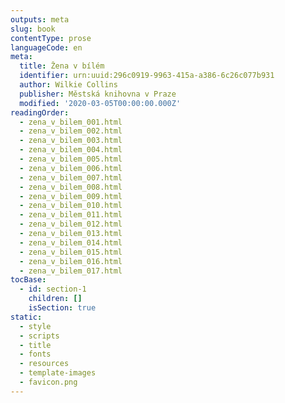 ```yaml
---
outputs: meta
slug: book
contentType: prose
languageCode: en
meta:
  title: Žena v bílém
  identifier: urn:uuid:296c0919-9963-415a-a386-6c26c077b931
  author: Wilkie Collins
  publisher: Městská knihovna v Praze
  modified: '2020-03-05T00:00:00.000Z'
readingOrder:
  - zena_v_bilem_001.html
  - zena_v_bilem_002.html
  - zena_v_bilem_003.html
  - zena_v_bilem_004.html
  - zena_v_bilem_005.html
  - zena_v_bilem_006.html
  - zena_v_bilem_007.html
  - zena_v_bilem_008.html
  - zena_v_bilem_009.html
  - zena_v_bilem_010.html
  - zena_v_bilem_011.html
  - zena_v_bilem_012.html
  - zena_v_bilem_013.html
  - zena_v_bilem_014.html
  - zena_v_bilem_015.html
  - zena_v_bilem_016.html
  - zena_v_bilem_017.html
tocBase:
  - id: section-1
    children: []
    isSection: true
static:
  - style
  - scripts
  - title
  - fonts
  - resources
  - template-images
  - favicon.png
---
```

